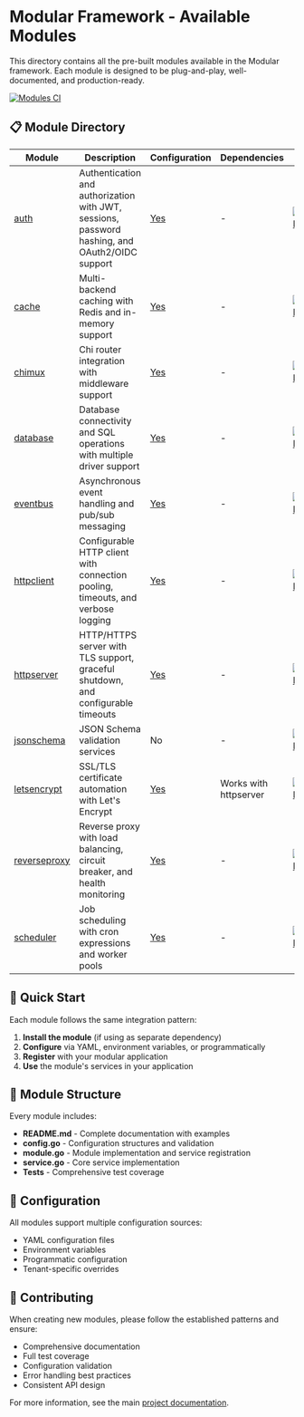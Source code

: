 # Modular Framework - Available Modules

This directory contains all the pre-built modules available in the Modular framework. Each module is designed to be plug-and-play, well-documented, and production-ready.

[![Modules CI](https://github.com/GoCodeAlone/modular/actions/workflows/modules-ci.yml/badge.svg)](https://github.com/GoCodeAlone/modular/actions/workflows/modules-ci.yml)

## 📋 Module Directory

| Module                     | Description                              | Configuration | Dependencies                           | Go Docs |
|----------------------------|------------------------------------------|---------------|----------------------------------------|---------|
| [auth](./auth)             | Authentication and authorization with JWT, sessions, password hashing, and OAuth2/OIDC support | [Yes](./auth/config.go) | - | [![Go Reference](https://pkg.go.dev/badge/github.com/GoCodeAlone/modular/modules/auth.svg)](https://pkg.go.dev/github.com/GoCodeAlone/modular/modules/auth) |
| [cache](./cache)           | Multi-backend caching with Redis and in-memory support | [Yes](./cache/config.go) | - | [![Go Reference](https://pkg.go.dev/badge/github.com/GoCodeAlone/modular/modules/cache.svg)](https://pkg.go.dev/github.com/GoCodeAlone/modular/modules/cache) |
| [chimux](./chimux)         | Chi router integration with middleware support | [Yes](./chimux/config.go) | - | [![Go Reference](https://pkg.go.dev/badge/github.com/GoCodeAlone/modular/modules/chimux.svg)](https://pkg.go.dev/github.com/GoCodeAlone/modular/modules/chimux) |
| [database](./database)     | Database connectivity and SQL operations with multiple driver support | [Yes](./database/config.go) | - | [![Go Reference](https://pkg.go.dev/badge/github.com/GoCodeAlone/modular/modules/database.svg)](https://pkg.go.dev/github.com/GoCodeAlone/modular/modules/database) |
| [eventbus](./eventbus)     | Asynchronous event handling and pub/sub messaging | [Yes](./eventbus/config.go) | - | [![Go Reference](https://pkg.go.dev/badge/github.com/GoCodeAlone/modular/modules/eventbus.svg)](https://pkg.go.dev/github.com/GoCodeAlone/modular/modules/eventbus) |
| [httpclient](./httpclient) | Configurable HTTP client with connection pooling, timeouts, and verbose logging | [Yes](./httpclient/config.go) | - | [![Go Reference](https://pkg.go.dev/badge/github.com/GoCodeAlone/modular/modules/httpclient.svg)](https://pkg.go.dev/github.com/GoCodeAlone/modular/modules/httpclient) |
| [httpserver](./httpserver) | HTTP/HTTPS server with TLS support, graceful shutdown, and configurable timeouts | [Yes](./httpserver/config.go) | - | [![Go Reference](https://pkg.go.dev/badge/github.com/GoCodeAlone/modular/modules/httpserver.svg)](https://pkg.go.dev/github.com/GoCodeAlone/modular/modules/httpserver) |
| [jsonschema](./jsonschema) | JSON Schema validation services | No | - | [![Go Reference](https://pkg.go.dev/badge/github.com/GoCodeAlone/modular/modules/jsonschema.svg)](https://pkg.go.dev/github.com/GoCodeAlone/modular/modules/jsonschema) |
| [letsencrypt](./letsencrypt) | SSL/TLS certificate automation with Let's Encrypt | [Yes](./letsencrypt/config.go) | Works with httpserver | [![Go Reference](https://pkg.go.dev/badge/github.com/GoCodeAlone/modular/modules/letsencrypt.svg)](https://pkg.go.dev/github.com/GoCodeAlone/modular/modules/letsencrypt) |
| [reverseproxy](./reverseproxy) | Reverse proxy with load balancing, circuit breaker, and health monitoring | [Yes](./reverseproxy/config.go) | - | [![Go Reference](https://pkg.go.dev/badge/github.com/GoCodeAlone/modular/modules/reverseproxy.svg)](https://pkg.go.dev/github.com/GoCodeAlone/modular/modules/reverseproxy) |
| [scheduler](./scheduler)   | Job scheduling with cron expressions and worker pools | [Yes](./scheduler/config.go) | - | [![Go Reference](https://pkg.go.dev/badge/github.com/GoCodeAlone/modular/modules/scheduler.svg)](https://pkg.go.dev/github.com/GoCodeAlone/modular/modules/scheduler) |

## 🚀 Quick Start

Each module follows the same integration pattern:

1. **Install the module** (if using as separate dependency)
2. **Configure** via YAML, environment variables, or programmatically
3. **Register** with your modular application
4. **Use** the module's services in your application

## 📖 Module Structure

Every module includes:
- **README.md** - Complete documentation with examples
- **config.go** - Configuration structures and validation
- **module.go** - Module implementation and service registration
- **service.go** - Core service implementation
- **Tests** - Comprehensive test coverage

## 🔧 Configuration

All modules support multiple configuration sources:
- YAML configuration files
- Environment variables
- Programmatic configuration
- Tenant-specific overrides

## 🤝 Contributing

When creating new modules, please follow the established patterns and ensure:
- Comprehensive documentation
- Full test coverage
- Configuration validation
- Error handling best practices
- Consistent API design

For more information, see the main [project documentation](../README.md).
